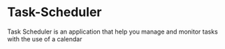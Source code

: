 # Task-Scheduler
Task Scheduler is an application that help you manage and monitor tasks with the use of a calendar 
